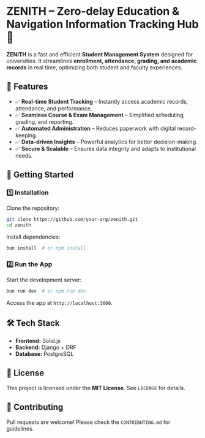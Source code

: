 # ZENITH – Zero-delay Education & Navigation Information Tracking Hub 🚀  

**ZENITH** is a fast and efficient **Student Management System** designed for universities. It streamlines **enrollment, attendance, grading, and academic records** in real time, optimizing both student and faculty experiences.  

## 📌 Features  
- ✅ **Real-time Student Tracking** – Instantly access academic records, attendance, and performance.  
- ✅ **Seamless Course & Exam Management** – Simplified scheduling, grading, and reporting.  
- ✅ **Automated Administration** – Reduces paperwork with digital record-keeping.  
- ✅ **Data-driven Insights** – Powerful analytics for better decision-making.  
- ✅ **Secure & Scalable** – Ensures data integrity and adapts to institutional needs.  

## 🚀 Getting Started  

### 1️⃣ Installation  
Clone the repository:  
```sh  
git clone https://github.com/your-org/zenith.git  
cd zenith  
```  
Install dependencies:  
```sh  
bun install  # or npm install  
```  

### 2️⃣ Run the App  
Start the development server:  
```sh  
bun run dev  # or npm run dev  
```  
Access the app at `http://localhost:3000`.  

## 🛠 Tech Stack  
- **Frontend:** Solid.js  
- **Backend:** Django + DRF  
- **Database:** PostgreSQL  

## 📜 License  
This project is licensed under the **MIT License**. See `LICENSE` for details.  

## 🤝 Contributing  
Pull requests are welcome! Please check the `CONTRIBUTING.md` for guidelines.  
